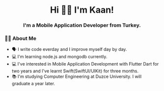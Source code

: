<h1 align="center">Hi 👋🏻 I'm Kaan!</h1>
<h3 align="center">I'm a Mobile Application Developer from Turkey.</h3>
    
### 🧑🏻‍ About Me
- 🗣 I write code everday and I improve myself day by day.
- 💻 I'm learning node.js and mongodb currently.
- 💻 I've interested in Mobile Application Development with Flutter Dart for two years and I've learnt Swift(SwiftUI/UIKit) for three months.
- 📚 I'm studying Computer Engineering at Duzce University. I will graduate a year later.
